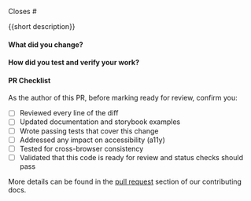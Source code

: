 Closes #

{{short description}}

#### What did you change?

#### How did you test and verify your work?

#### PR Checklist

<!--
  Do not remove checklist items. If some do not apply, ~strike out the text with tilde's~
-->

As the author of this PR, before marking ready for review, confirm you:

- [ ] Reviewed every line of the diff
- [ ] Updated documentation and storybook examples
- [ ] Wrote passing tests that cover this change
- [ ] Addressed any impact on accessibility (a11y)
- [ ] Tested for cross-browser consistency
- [ ] Validated that this code is ready for review and status checks should pass

More details can be found in the [pull request](./CONTRIBUTING.md) section of
our contributing docs.
